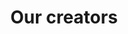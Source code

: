 ---
slug: our-creators
title: Our creators
type: nos-createurs
layout: index
menuposition: createurs
draft: true
---